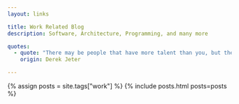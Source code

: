 ```yaml
---
layout: links

title: Work Related Blog
description: Software, Architecture, Programming, and many more

quotes:
  - quote: "There may be people that have more talent than you, but there's no excuse for anyone to work harder than you do."
    origin: Derek Jeter

---
```


{% assign posts = site.tags["work"] %}
{% include posts.html posts=posts %}
